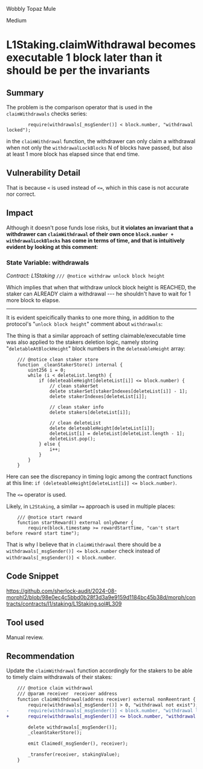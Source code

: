 Wobbly Topaz Mule

Medium

# L1Staking.claimWithdrawal becomes executable 1 block later than it should be per the invariants

## Summary
The problem is the comparison operator that is used in the `claimWithdrawals` checks series:
```solidity
        require(withdrawals[_msgSender()] < block.number, "withdrawal locked");
```
in the `claimWithdrawal` function, the withdrawer can only claim a withdrawal when not only the `withdrawalLockBlocks` N of blocks have passed, but also at least 1 more block has elapsed since that end time.

## Vulnerability Detail
That is because `<` is used instead of `<=`, which in this case is not accurate nor correct.

## Impact
Although it doesn't pose funds lose risks, but **it violates an invariant that a withdrawer can `claimWithdrawal` of their own once `block.number + withdrawalLockBlocks` has come in terms of time, and that is intuitively evident by looking at this comment**:
### State Variable: withdrawals
*Contract: L1Staking*
`/// @notice withdraw unlock block height`

Which implies that when that withdraw unlock block height is REACHED, the staker can ALREADY claim a withdrawal --- he shouldn't have to wait for 1 more block to elapse.

---

It is evident speicifically thanks to one more thing, in addition to the protocol's "`unlock block height`" comment about `withdrawals`:

The thing is that a similar approach of setting claimable/executable time was also applied to the stakers deletion logic, namely storing "`deletableAtBlockHeight`" block numbers in the `deleteableHeight` array:
```solidity
    /// @notice clean staker store
    function _cleanStakerStore() internal {
        uint256 i = 0;
        while (i < deleteList.length) {
            if (deleteableHeight[deleteList[i]] <= block.number) {
                // clean stakerSet
                delete stakerSet[stakerIndexes[deleteList[i]] - 1];
                delete stakerIndexes[deleteList[i]];

                // clean staker info
                delete stakers[deleteList[i]];

                // clean deleteList
                delete deleteableHeight[deleteList[i]];
                deleteList[i] = deleteList[deleteList.length - 1];
                deleteList.pop();
            } else {
                i++;
            }
        }
    }
```

Here can see the discrepancy in timing logic among the contract functions at this line: `if (deleteableHeight[deleteList[i]] <= block.number)`.

The `<=` operator is used.

Likely, in `L2Staking`, a similar `>=` approach is used in multiple places:
```solidity
    /// @notice start reward
    function startReward() external onlyOwner {
        require(block.timestamp >= rewardStartTime, "can't start before reward start time");
```

That is why I believe that in `claimWithdrawal` there should be a `withdrawals[_msgSender()] <= block.number` check instead of `withdrawals[_msgSender()] < block.number`.

## Code Snippet
https://github.com/sherlock-audit/2024-08-morphl2/blob/98e0ec4c5bbd0b28f3d3a9e9159d1184bc45b38d/morph/contracts/contracts/l1/staking/L1Staking.sol#L309

## Tool used
Manual review.

## Recommendation
Update the `claimWithdrawal` function accordingly for the stakers to be able to timely claim withdrawals of their stakes:
```diff
    /// @notice claim withdrawal
    /// @param receiver  receiver address
    function claimWithdrawal(address receiver) external nonReentrant {
        require(withdrawals[_msgSender()] > 0, "withdrawal not exist");
-       require(withdrawals[_msgSender()] < block.number, "withdrawal locked");
+       require(withdrawals[_msgSender()] <= block.number, "withdrawal locked");

        delete withdrawals[_msgSender()];
        _cleanStakerStore();

        emit Claimed(_msgSender(), receiver);

        _transfer(receiver, stakingValue);
    }
```